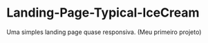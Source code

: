 # Landing-Page-Typical-IceCream
 Uma simples landing page quase responsiva. (Meu primeiro projeto)

